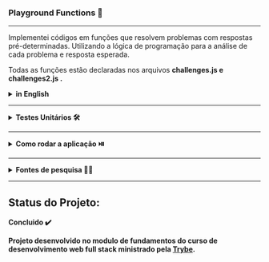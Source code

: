 ### Playground Functions 🛝 
<hr>

Implementei códigos em funções que resolvem problemas com respostas pré-determinadas. Utilizando a lógica de programação para a análise de cada problema e resposta esperada.

Todas as funções estão declaradas nos arquivos <strong> challenges.js<strong> e <strong> challenges2.js <strong> . 

<details>
    <summary><strong>in English </strong></summary><br />
I implemented code in functions that solve problems with predetermined responses. Using programming logic for the analysis of each expected problem and response.

All functions are declared in the files challenges.js<strong> and <strong> challenges2.js <strong> .

 </details>

<hr>
<details>
    <summary><strong>Testes Unitários 🛠️ </strong></summary><br />
Todos os requisitos do projeto são testados automaticamente por Jest.
Para rodar o avaliador automático localmente, execute o comando abaixo:

Para executar todos os testes utilize:

- npm test 

ou

Para executar um arquivo de teste específico, utilize npm test nomeDoArquivoDeTeste:

- npm test compareTrue
 </details>

<hr>
<details>
    <summary><strong>Como rodar a aplicação ⏯️</strong></summary><br />

1. No terminal, clone o projeto:
    - git clone git@github.com:Viniciusmso/Project-Playground-Functions.git
2. Entre na pasta do projeto:
    - cd Project-Playground-Functions
3. Instale as dependências:
 - npm install.
4. No terminal, rode o comando:
 - npm start

 </details>

<hr>
<details>
  <summary><strong>Fontes de pesquisa 🧑‍💻</strong></summary><br />

- [JavaScript](JavaScript.com)
- [W3Schools](https://www.w3schools.com/js/)
- [MDN](https://developer.mozilla.org/pt-BR/docs/Web/JavaScript)
- [StackOverflow](https://stackoverflow.com)

</details>

<hr>

## Status do Projeto:

Concluido :heavy_check_mark:


Projeto desenvolvido no modulo de fundamentos do curso de desenvolvimento web full stack ministrado pela [Trybe](https://www.betrybe.com). 

